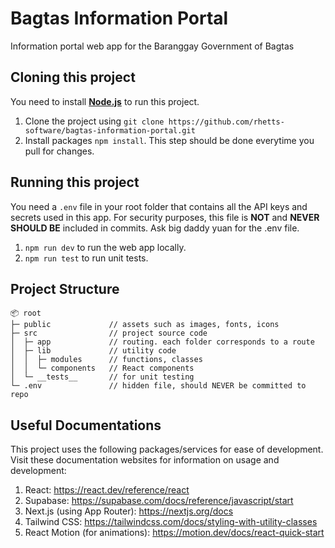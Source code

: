 # Bagtas Information Portal

Information portal web app for the Baranggay Government of Bagtas

## Cloning this project

You need to install [**Node.js**](https://nodejs.org/en) to run this project.

1. Clone the project using `git clone https://github.com/rhetts-software/bagtas-information-portal.git`
2. Install packages `npm install`. This step should be done everytime you pull for changes.

## Running this project

You need a `.env` file in your root folder that contains all the API keys and secrets used in this app. For security purposes, this file is **NOT** and **NEVER SHOULD BE** included in commits. Ask big daddy yuan for the .env file.

1. `npm run dev` to run the web app locally.
2. `npm run test` to run unit tests.

## Project Structure
```
📦 root
├─ public             // assets such as images, fonts, icons
├─ src                // project source code
│  ├─ app             // routing. each folder corresponds to a route
│  ├─ lib             // utility code
│  │  ├─ modules      // functions, classes
│  │  └─ components   // React components
│  └─ __tests__       // for unit testing
└─ .env               // hidden file, should NEVER be committed to repo
```

## Useful Documentations

This project uses the following packages/services for ease of development. Visit these documentation websites for information on usage and development:

1. React: https://react.dev/reference/react
2. Supabase: https://supabase.com/docs/reference/javascript/start
3. Next.js (using App Router): https://nextjs.org/docs
4. Tailwind CSS: https://tailwindcss.com/docs/styling-with-utility-classes
5. React Motion (for animations): https://motion.dev/docs/react-quick-start
